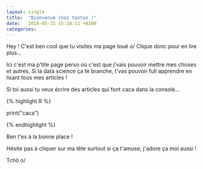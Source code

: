 ```yaml
---
layout: single
title:  "Bienvenue chez tonton !"
date:   2018-05-31 15:10:11 +0200
categories: 
---
```


Hey ! C'est ben cool que tu visites ma page toué o/ Clique donc pour en lire plus...

Ici c'est ma p'tite page perso où c'est que j'vais pouvoir mettre mes choses et autres. Si la data science ça te branche, t'vas pouvoir full apprendre en lisant tous mes articles !

Si toi aussi tu veux écrire des articles qui font caca dans la console...

{% highlight R %}

print("caca")

{% endhighlight %}

Ben t'es à la bonne place !

Hésite pas à cliquer sur ma tête surtout si ça t'amuse, j'adore ça moi aussi !

Tchô o/
